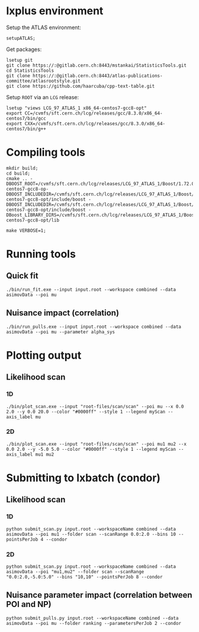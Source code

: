# lxplus environment

Setup the ATLAS environment:

~~~~
setupATLAS;
~~~~

Get packages:

~~~~
lsetup git
git clone https://:@gitlab.cern.ch:8443/mstankai/StatisticsTools.git
cd StatisticsTools
git clone https://:@gitlab.cern.ch:8443/atlas-publications-committee/atlasrootstyle.git
git clone https://github.com/haarcuba/cpp-text-table.git
~~~~

Setup `ROOT` via an `LCG` release:

~~~~
lsetup "views LCG_97_ATLAS_1 x86_64-centos7-gcc8-opt"
export CC=/cvmfs/sft.cern.ch/lcg/releases/gcc/8.3.0/x86_64-centos7/bin/gcc
export CXX=/cvmfs/sft.cern.ch/lcg/releases/gcc/8.3.0/x86_64-centos7/bin/g++
~~~~


# Compiling tools

~~~~
mkdir build;
cd build;
cmake .. -DBOOST_ROOT=/cvmfs/sft.cern.ch/lcg/releases/LCG_97_ATLAS_1/Boost/1.72.0/x86_64-centos7-gcc8-op-DBOOST_INCLUDEDIR=/cvmfs/sft.cern.ch/lcg/releases/LCG_97_ATLAS_1/Boost/1.72.0/x86_64-centos7-gcc8-opt/include/boost -DBOOST_INCLUDEDIR=/cvmfs/sft.cern.ch/lcg/releases/LCG_97_ATLAS_1/Boost/1.72.0/x86_64-centos7-gcc8-opt/include/boost -DBoost_LIBRARY_DIRS=/cvmfs/sft.cern.ch/lcg/releases/LCG_97_ATLAS_1/Boost/1.72.0/x86_64-centos7-gcc8-opt/lib

make VERBOSE=1;
~~~~

# Running tools

## Quick fit

~~~~
./bin/run_fit.exe --input input.root --workspace combined --data asimovData --poi mu
~~~~

## Nuisance impact (correlation)

~~~~
./bin/run_pulls.exe --input input.root --workspace combined --data asimovData --poi mu --parameter alpha_sys
~~~~

# Plotting output

## Likelihood scan

### 1D

~~~
./bin/plot_scan.exe --input "root-files/scan/scan" --poi mu --x 0.0 2.0 --y 0.0 20.0 --color "#0000ff" --style 1 --legend myScan --axis_label mu
~~~

### 2D

~~~
./bin/plot_scan.exe --input "root-files/scan/scan" --poi mu1 mu2 --x 0.0 2.0 --y -5.0 5.0 --color "#0000ff" --style 1 --legend myScan --axis_label mu1 mu2
~~~
# Submitting to lxbatch (condor)

## Likelihood scan

### 1D

~~~~
python submit_scan.py input.root --workspaceName combined --data asimovData --poi mu1 --folder scan --scanRange 0.0:2.0 --bins 10 --pointsPerJob 4 --condor
~~~~

### 2D

~~~~
python submit_scan.py input.root --workspaceName combined --data asimovData --poi "mu1,mu2" --folder scan --scanRange "0.0:2.0,-5.0:5.0" --bins "10,10" --pointsPerJob 8 --condor
~~~~

## Nuisance parameter impact (correlation between POI and NP)

~~~~
python submit_pulls.py input.root --workspaceName combined --data asimovData --poi mu --folder ranking --parametersPerJob 2 --condor
~~~~
